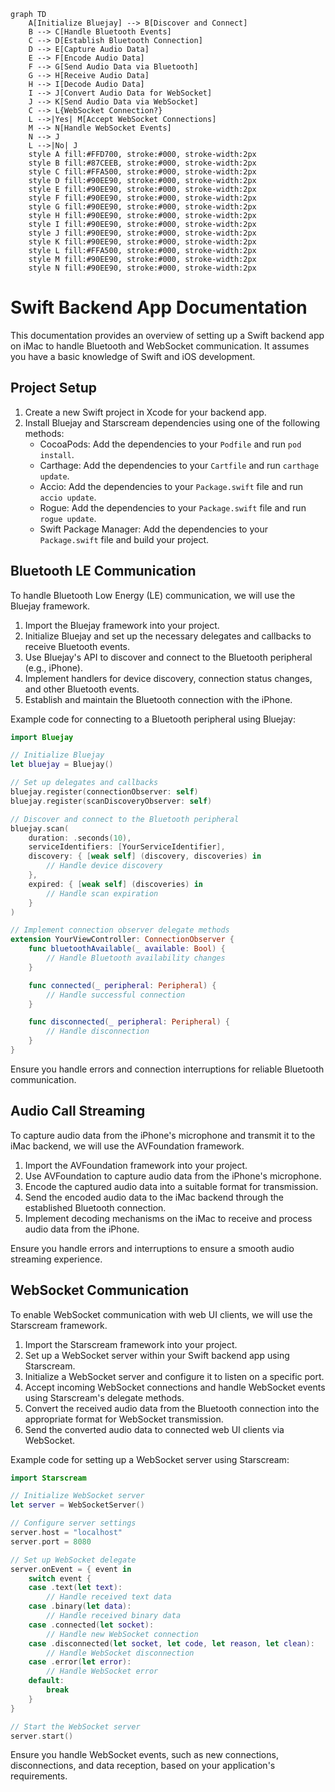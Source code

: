 ```mermaid
graph TD
    A[Initialize Bluejay] --> B[Discover and Connect]
    B --> C[Handle Bluetooth Events]
    C --> D[Establish Bluetooth Connection]
    D --> E[Capture Audio Data]
    E --> F[Encode Audio Data]
    F --> G[Send Audio Data via Bluetooth]
    G --> H[Receive Audio Data]
    H --> I[Decode Audio Data]
    I --> J[Convert Audio Data for WebSocket]
    J --> K[Send Audio Data via WebSocket]
    C --> L{WebSocket Connection?}
    L -->|Yes| M[Accept WebSocket Connections]
    M --> N[Handle WebSocket Events]
    N --> J
    L -->|No| J
    style A fill:#FFD700, stroke:#000, stroke-width:2px
    style B fill:#87CEEB, stroke:#000, stroke-width:2px
    style C fill:#FFA500, stroke:#000, stroke-width:2px
    style D fill:#90EE90, stroke:#000, stroke-width:2px
    style E fill:#90EE90, stroke:#000, stroke-width:2px
    style F fill:#90EE90, stroke:#000, stroke-width:2px
    style G fill:#90EE90, stroke:#000, stroke-width:2px
    style H fill:#90EE90, stroke:#000, stroke-width:2px
    style I fill:#90EE90, stroke:#000, stroke-width:2px
    style J fill:#90EE90, stroke:#000, stroke-width:2px
    style K fill:#90EE90, stroke:#000, stroke-width:2px
    style L fill:#FFA500, stroke:#000, stroke-width:2px
    style M fill:#90EE90, stroke:#000, stroke-width:2px
    style N fill:#90EE90, stroke:#000, stroke-width:2px
```





# Swift Backend App Documentation

This documentation provides an overview of setting up a Swift backend app on iMac to handle Bluetooth and WebSocket communication. It assumes you have a basic knowledge of Swift and iOS development.

## Project Setup

1. Create a new Swift project in Xcode for your backend app.
2. Install Bluejay and Starscream dependencies using one of the following methods:
    * CocoaPods: Add the dependencies to your `Podfile` and run `pod install`.
    * Carthage: Add the dependencies to your `Cartfile` and run `carthage update`.
    * Accio: Add the dependencies to your `Package.swift` file and run `accio update`.
    * Rogue: Add the dependencies to your `Package.swift` file and run `rogue update`.
    * Swift Package Manager: Add the dependencies to your `Package.swift` file and build your project.

## Bluetooth LE Communication

To handle Bluetooth Low Energy (LE) communication, we will use the Bluejay framework.

1. Import the Bluejay framework into your project.
2. Initialize Bluejay and set up the necessary delegates and callbacks to receive Bluetooth events.
3. Use Bluejay's API to discover and connect to the Bluetooth peripheral (e.g., iPhone).
4. Implement handlers for device discovery, connection status changes, and other Bluetooth events.
5. Establish and maintain the Bluetooth connection with the iPhone.

Example code for connecting to a Bluetooth peripheral using Bluejay:

```swift
import Bluejay

// Initialize Bluejay
let bluejay = Bluejay()

// Set up delegates and callbacks
bluejay.register(connectionObserver: self)
bluejay.register(scanDiscoveryObserver: self)

// Discover and connect to the Bluetooth peripheral
bluejay.scan(
    duration: .seconds(10),
    serviceIdentifiers: [YourServiceIdentifier],
    discovery: { [weak self] (discovery, discoveries) in
        // Handle device discovery
    },
    expired: { [weak self] (discoveries) in
        // Handle scan expiration
    }
)

// Implement connection observer delegate methods
extension YourViewController: ConnectionObserver {
    func bluetoothAvailable(_ available: Bool) {
        // Handle Bluetooth availability changes
    }

    func connected(_ peripheral: Peripheral) {
        // Handle successful connection
    }

    func disconnected(_ peripheral: Peripheral) {
        // Handle disconnection
    }
}
```

Ensure you handle errors and connection interruptions for reliable Bluetooth communication.

## Audio Call Streaming

To capture audio data from the iPhone's microphone and transmit it to the iMac backend, we will use the AVFoundation framework.

1. Import the AVFoundation framework into your project.
2. Use AVFoundation to capture audio data from the iPhone's microphone.
3. Encode the captured audio data into a suitable format for transmission.
4. Send the encoded audio data to the iMac backend through the established Bluetooth connection.
5. Implement decoding mechanisms on the iMac to receive and process audio data from the iPhone.

Ensure you handle errors and interruptions to ensure a smooth audio streaming experience.

## WebSocket Communication

To enable WebSocket communication with web UI clients, we will use the Starscream framework.

1. Import the Starscream framework into your project.
2. Set up a WebSocket server within your Swift backend app using Starscream.
3. Initialize a WebSocket server and configure it to listen on a specific port.
4. Accept incoming WebSocket connections and handle WebSocket events using Starscream's delegate methods.
5. Convert the received audio data from the Bluetooth connection into the appropriate format for WebSocket transmission.
6. Send the converted audio data to connected web UI clients via WebSocket.

Example code for setting up a WebSocket server using Starscream:

```swift
import Starscream

// Initialize WebSocket server
let server = WebSocketServer()

// Configure server settings
server.host = "localhost"
server.port = 8080

// Set up WebSocket delegate
server.onEvent = { event in
    switch event {
    case .text(let text):
        // Handle received text data
    case .binary(let data):
        // Handle received binary data
    case .connected(let socket):
        // Handle new WebSocket connection
    case .disconnected(let socket, let code, let reason, let clean):
        // Handle WebSocket disconnection
    case .error(let error):
        // Handle WebSocket error
    default:
        break
    }
}

// Start the WebSocket server
server.start()
```

Ensure you handle WebSocket events, such as new connections, disconnections, and data reception, based on your application's requirements.
